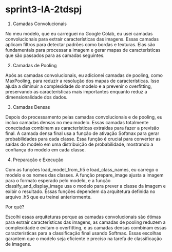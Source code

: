 # sprint3-IA-2tdspj

1. Camadas Convolucionais
   
No meu modelo, que eu carreguei no Google Colab, eu usei camadas convolucionais para extrair características das imagens. Essas camadas aplicam filtros para detectar padrões como bordas e texturas. Elas são fundamentais para processar a imagem e gerar mapas de características que são passados para as camadas seguintes.

2. Camadas de Pooling
   
Após as camadas convolucionais, eu adicionei camadas de pooling, como MaxPooling, para reduzir a resolução dos mapas de características. Isso ajuda a diminuir a complexidade do modelo e a prevenir o overfitting, preservando as características mais importantes enquanto reduz a dimensionalidade dos dados.

3. Camadas Densas
   
Depois do processamento pelas camadas convolucionais e de pooling, eu incluo camadas densas no meu modelo. Essas camadas totalmente conectadas combinam as características extraídas para fazer a previsão final. A camada densa final usa a função de ativação Softmax para gerar probabilidades para cada classe. Essa função é crucial para converter as saídas do modelo em uma distribuição de probabilidade, mostrando a confiança do modelo em cada classe.

4. Preparação e Execução
   
Com as funções load_model_from_h5 e load_class_names, eu carrego o modelo e os nomes das classes. A função prepare_image ajusta a imagem para o formato esperado pelo modelo, e a função classify_and_display_image usa o modelo para prever a classe da imagem e exibir o resultado. Essas funções dependem da arquitetura definida no arquivo .h5 que eu treinei anteriormente.

Por quê?

Escolhi essas arquiteturas porque as camadas convolucionais são ótimas para extrair características das imagens, as camadas de pooling reduzem a complexidade e evitam o overfitting, e as camadas densas combinam essas características para a classificação final usando Softmax. Essas escolhas garantem que o modelo seja eficiente e preciso na tarefa de classificação de imagens.

